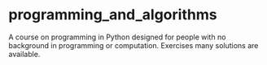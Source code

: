 # programming_and_algorithms
A course on programming in Python designed for people with no background in programming or computation. Exercises many solutions are available.
